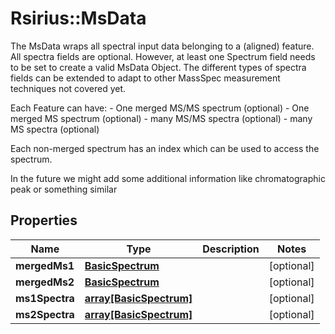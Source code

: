 # Rsirius::MsData

The MsData wraps all spectral input data belonging to a (aligned) feature. All spectra fields are optional.  However, at least one Spectrum field needs to be set to create a valid MsData Object.  The different types of spectra fields can be extended to adapt to other MassSpec measurement techniques not covered yet.  <p>  Each Feature can have:  - One merged MS/MS spectrum (optional)  - One merged MS spectrum (optional)  - many MS/MS spectra (optional)  - many MS spectra (optional)  <p>  Each non-merged spectrum has an index which can be used to access the spectrum.  <p>  In the future we might add some additional information like chromatographic peak or something similar

## Properties
Name | Type | Description | Notes
------------ | ------------- | ------------- | -------------
**mergedMs1** | [**BasicSpectrum**](BasicSpectrum.md) |  | [optional] 
**mergedMs2** | [**BasicSpectrum**](BasicSpectrum.md) |  | [optional] 
**ms1Spectra** | [**array[BasicSpectrum]**](BasicSpectrum.md) |  | [optional] 
**ms2Spectra** | [**array[BasicSpectrum]**](BasicSpectrum.md) |  | [optional] 


